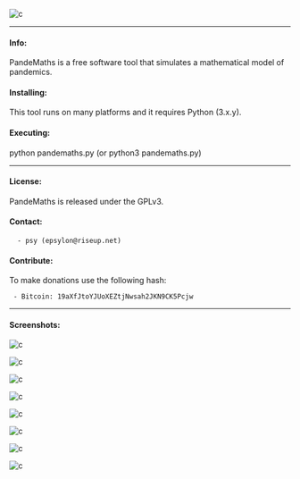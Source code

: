 
![c](https://03c8.net/images/pandemaths_banner.png)

----------

#### Info:
 
 PandeMaths is a free software tool that simulates a mathematical model of pandemics.

#### Installing:

 This tool runs on many platforms and it requires Python (3.x.y).

#### Executing:
  
  python pandemaths.py (or python3 pandemaths.py)

----------

#### License:

 PandeMaths is released under the GPLv3.

#### Contact:

      - psy (epsylon@riseup.net)

#### Contribute: 

 To make donations use the following hash:
  
     - Bitcoin: 19aXfJtoYJUoXEZtjNwsah2JKN9CK5Pcjw

----------

####  Screenshots:

![c](https://03c8.net/images/pandemaths_model.png)

![c](https://03c8.net/images/pandemaths_simulation.png)

![c](https://03c8.net/images/pandemaths_simulation2.png)

![c](https://03c8.net/images/pandemaths_simulation4.png)

![c](https://03c8.net/images/pandemaths_simulation3.png)

![c](https://03c8.net/images/pandemaths_simulation6.png)

![c](https://03c8.net/images/pandemaths_simulation7.png)

![c](https://03c8.net/images/pandemaths_simulation5.png)

